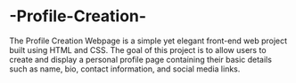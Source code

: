 # -Profile-Creation-
The Profile Creation Webpage is a simple yet elegant front-end web project built using HTML and CSS. The goal of this project is to allow users to create and display a personal profile page containing their basic details such as name, bio, contact information, and social media links.
